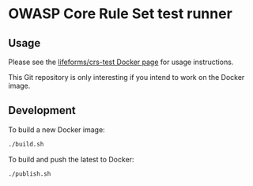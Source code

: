 # OWASP Core Rule Set test runner

## Usage

Please see the [lifeforms/crs-test Docker page](https://hub.docker.com/r/lifeforms/crs-test/) for usage instructions.

This Git repository is only interesting if you intend to work on the Docker image.

## Development

To build a new Docker image:

```sh
./build.sh
```

To build and push the latest to Docker:

```sh
./publish.sh
```
